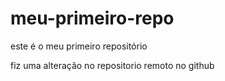 # meu-primeiro-repo
este é o meu primeiro repositório

fiz uma alteração no repositorio remoto no github
